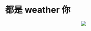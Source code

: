 # 都是 weather 你

<p align="center">
    <img src="https://skillicons.dev/icons?i=py,pytorch,docker" /><br>
</p>